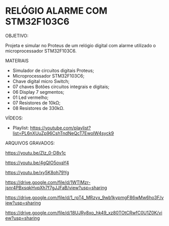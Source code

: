 # RELÓGIO ALARME COM STM32F103C6

OBJETIVO:

Projeta e simular no Proteus de um relógio digital com alarme utilizado o microprocessador STM32F103C6.

 MATERIAIS

*	Simulador de circuitos digitais Proteus;
*	Microprocessador STM32F103C6;
*	Chave digital micro Switch;
*	07 chaves Botões circuitos integrais e digitais;
*	06 Display 7 segmentos;
*	01 Led vermelho;
*	07 Resistores de 10kΩ;
*	08 Resistores de 330kΩ.

VÍDEOS:

* Playlist: https://youtube.com/playlist?list=PL6nXUuZp96CshTndNeQcT7EwoIW4syck9

ARQUIVOS GRAVADOS:

https://youtu.be/ZIz_0-D8v1c

https://youtu.be/4gQIO5ovaY4

https://youtu.be/xy5K8oh79Yg

https://drive.google.com/file/d/1WTlMzr-jsnr4PBxsqkHvpXh7f7gJJFaB/view?usp=sharing

https://drive.google.com/file/d/1_rpT4_MRzyx_9wb1kypmgF86wMw6ho3F/view?usp=sharing

https://drive.google.com/file/d/18UJRy8xo_hk49_xz80TOtCRwfC0U1Z0K/view?usp=sharing
